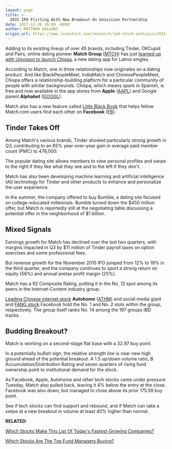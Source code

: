 ```yaml
---
layout: page
title: >-
  2015 IPO Flirting With New Breakout On Univision Partnership
date: 2017-12-26 16:09 -0800
author: MATTHEW GALGANI
origin_url: https://www.investors.com/research/ibd-stock-analysis/2015-ipo-flirting-with-new-breakout-on-univision-partnership/
---
```





Adding to its existing lineup of over 45 brands, including Tinder, OKCupid and Pairs, online dating pioneer **Match Group** ([MTCH](https://research.investors.com/quote.aspx?symbol=MTCH)) has just [teamed up with Univision to launch Chispa](http://ir.mtch.com/news-releases/news-release-details/match-group-and-univision-communications-inc-launch-new-free), a new dating app for Latino singles.









 
 
 According to Match, one in three relationships now originates on a dating product. And like BlackPeopleMeet, IndiaMatch and ChinesePeopleMeet, Chispa offers a relationship-building platform for a particular community of people with similar backgrounds.
Chispa, which means spark in Spanish, is free and now available in the app stores from **Apple** ([AAPL](https://research.investors.com/quote.aspx?symbol=AAPL)) and Google parent **Alphabet** ([GOOGL](https://research.investors.com/quote.aspx?symbol=GOOGL)).


Match also has a new feature called [Little Black Book](http://mashable.com/2007/12/18/match-facebook/#5rFmRQAzuGqh) that helps fellow Match.com users find each other on **Facebook** ([FB](https://research.investors.com/quote.aspx?symbol=FB)).


Tinder Takes Off
----------------


Among Match's various brands, Tinder showed particularly strong growth in Q3, contributing to an 85% year-over-year gain in average paid member count (PMC) to 476,000.


The popular dating site allows members to view personal profiles and swipe to the right if they like what they see and to the left if they don't.


Match has also been developing machine learning and artificial intelligence (AI) technology for Tinder and other products to enhance and personalize the user experience.


In the summer, the company offered to buy Bumble, a dating site focused on college-educated millennials. Bumble turned down the $450 million offer, but Match is reportedly still at the negotiating table discussing a potential offer in the neighborhood of $1 billion.


Mixed Signals
-------------


Earnings growth for Match has declined over the last two quarters, with margins impacted in Q3 by $11 million of Tinder payroll taxes on option exercises and some professional fees.


But revenue growth for the November 2015 IPO jumped from 12% to 19% in the third quarter, and the company continues to sport a strong return on equity (56%) and annual pretax profit margin (25%).


Match has a 92 Composite Rating, putting it in the No. 12 spot among its peers in the Internet-Content industry group.


[Leading Chinese internet stock](https://www.investors.com/news/best-chinese-stocks-to-buy-and-watch/) **Autohome** ([ATHM](https://research.investors.com/quote.aspx?symbol=ATHM)) and social media giant and [FANG stock](https://www.investors.com/news/technology/fang-stocks-news-quotes-facebook-amazon-netflix-google/) Facebook hold the No. 1 and No. 2 slots within the group, respectively. The group itself ranks No. 14 among the 197 groups IBD tracks.


Budding Breakout?
-----------------


Match is working on a second-stage flat base with a 32.97 buy point.



In a potentially bullish sign, the relative strength line is near new high ground ahead of the potential breakout. A 1.5 up/down volume ratio, B Accumulation/Distribution Rating and seven quarters of rising fund ownership point to institutional demand for the stock.


As Facebook, Apple, Autohome and other tech stocks came under pressure Tuesday, Match also pulled back, leaving it 4% below the entry at the close. Facebook was also down, but managed to close above its prior 175.59 buy point.


See if tech stocks can find support and rebound, and if Match can take a swipe at a new breakout in volume at least 40% higher than normal.


**RELATED:**


[Which Stocks Make This List Of Today's Fastest-Growing Companies?](https://www.investors.com/how-to-invest/which-stocks-make-this-list-of-the-fastest-growing-companies/)


[Which Stocks Are The Top Fund Managers Buying?](https://www.investors.com/etfs-and-funds/mutual-funds/stocks-to-watch-top-funds-buy-apple-intel-bofa/)




